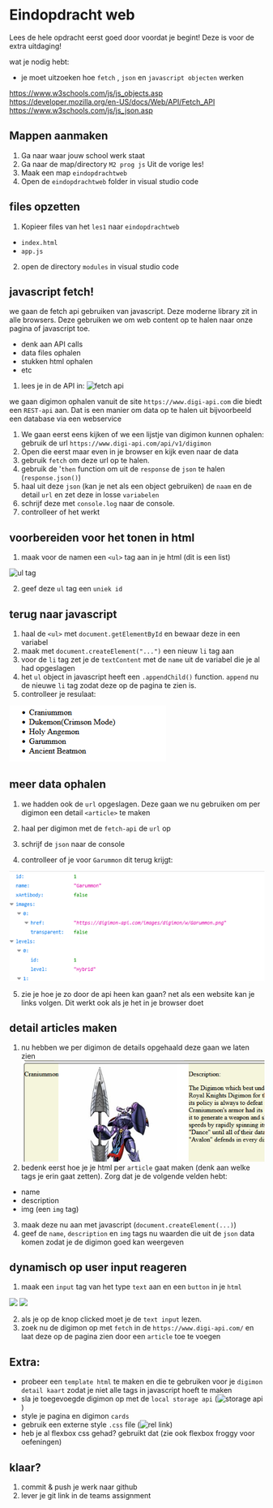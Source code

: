 # Eindopdracht web

Lees de hele opdracht eerst goed door voordat je begint!
Deze is voor de extra uitdaging!

wat je nodig hebt:

- je moet uitzoeken hoe `fetch` , `json` en `javascript objecten` werken

https://www.w3schools.com/js/js_objects.asp
https://developer.mozilla.org/en-US/docs/Web/API/Fetch_API
https://www.w3schools.com/js/js_json.asp

## Mappen aanmaken

1. Ga naar waar jouw school werk staat
2. Ga naar de map/directory `M2 prog js`
Uit de vorige les!
3. Maak een map `eindopdrachtweb`
4. Open de `eindopdrachtweb` folder in visual studio code


## files opzetten

1. Kopieer files van het `les1` naar 
 `eindopdrachtweb`

 * `index.html`
 * `app.js`

2. open de directory `modules` in visual studio code

## javascript fetch! 

we gaan de fetch api gebruiken van javascript. Deze moderne library zit in alle browsers. 
Deze gebruiken we om web content op te halen naar onze pagina of javascript toe.

* denk aan API calls
* data files ophalen
* stukken html ophalen
* etc

1. lees je in de API in:
![fetch api](https://developer.mozilla.org/en-US/docs/Web/API/Fetch_API)


we gaan digimon ophalen vanuit de site `https://www.digi-api.com` die biedt een `REST-api` aan. Dat is een manier om data op te halen uit bijvoorbeeld een database via een webservice

1. We gaan eerst eens kijken of we een lijstje van digimon kunnen ophalen: gebruik de  url `https://www.digi-api.com/api/v1/digimon`
2. Open die eerst maar even in je browser en kijk even naar de data
3. gebruik `fetch` om deze url op te halen. 
4. gebruik de '`then` function om uit de `response` de `json` te halen (`response.json()`)
5. haal uit deze `json` (kan je net als een object gebruiken) de `naam` en de detail `url` en zet deze in losse `variabelen`
6. schrijf deze met `console.log` naar de console.
7. controlleer of het werkt

## voorbereiden voor het tonen in html

1. maak voor de namen een `<ul>` tag aan in je html (dit is een list)

![ul tag](https://www.w3schools.com/tags/tag_ul.asp)

2. geef deze `ul` tag een `uniek id`

## terug naar javascript

1. haal de `<ul>` met `document.getElementById` en bewaar deze in een variabel
2. maak met `document.createElement("...")` een nieuw `li` tag aan
3. voor de `li` tag zet je de `textContent` met de `name` uit de variabel die je al had opgeslagen 
4. het `ul` object in javascript heeft een `.appendChild()` function. `append` nu de nieuwe `li` tag zodat deze op de pagina te zien is.
5. controlleer je resulaat:

![](img/eindweb/ulresult.PNG)

## meer data ophalen

1. we hadden ook de `url` opgeslagen. Deze gaan we nu gebruiken om per digimon een detail `<article>` te maken
2. haal per digimon met de `fetch-api` de `url` op

3. schrijf de `json` naar de console
4. controlleer of je voor `Garummon` dit terug krijgt:

![](img/eindweb/per.PNG)

5. zie je hoe je zo door de api heen kan gaan? net als een website kan je links volgen. Dit werkt ook als je het in je browser doet


## detail articles maken

1. nu hebben we per digimon de details opgehaald deze gaan we laten zien
![](img/eindweb/description.PNG)
2. bedenk eerst hoe je je html per `article` gaat maken (denk aan welke tags je erin gaat zetten). Zorg dat je de volgende velden hebt:
* name
* description
* img (een `img` tag)

3. maak deze nu aan met javascript (`document.createElement(...)`)
4. geef de `name`, `description` en `img` tags nu waarden die uit de `json` data komen zodat je de digimon goed kan weergeven

## dynamisch op user input reageren

1. maak een `input` tag van het type `text` aan en een `button` in je `html`

![](https://www.w3schools.com/tags/att_input_type_text.asp)
![](https://www.w3schools.com/tags/tag_button.asp)

2. als je op de knop clicked moet je de `text input` lezen.
3. zoek nu de digimon op met `fetch` in de `https://www.digi-api.com/` en laat deze op de pagina zien door een `article` toe te voegen

## Extra:

* probeer een `template html` te maken en die te gebruiken voor je `digimon detail kaart` zodat je niet alle tags in javascript hoeft te maken
* sla je toegevoegde digimon op met de `local storage api` (![storage api](https://developer.mozilla.org/en-US/docs/Web/API/Window/localStorage))
* style je pagina en digimon `cards`
* gebruik een externe style `.css` file (![rel link](https://www.w3schools.com/tags/att_link_rel.asp))
* heb je al flexbox css gehad? gebruikt dat (zie ook flexbox froggy voor oefeningen)


## klaar?

1. commit & push je werk naar github
2. lever je git link in de teams assignment


